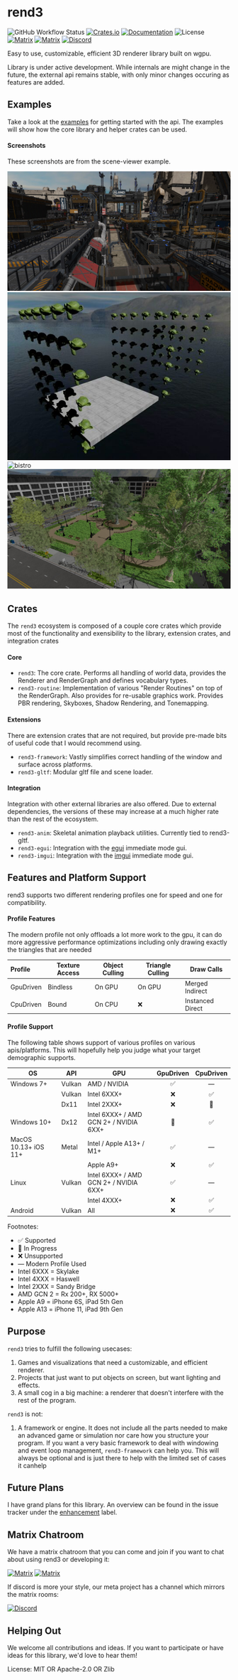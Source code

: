 # rend3

![GitHub Workflow Status](https://img.shields.io/github/workflow/status/BVE-Reborn/rend3/CI)
[![Crates.io](https://img.shields.io/crates/v/rend3)](https://crates.io/crates/rend3)
[![Documentation](https://docs.rs/rend3/badge.svg)](https://docs.rs/rend3)
![License](https://img.shields.io/crates/l/rend3)
[![Matrix](https://img.shields.io/static/v1?label=rend3%20dev&message=%23rend3&color=blueviolet&logo=matrix)](https://matrix.to/#/#rend3:matrix.org)
[![Matrix](https://img.shields.io/static/v1?label=rend3%20users&message=%23rend3-users&color=blueviolet&logo=matrix)](https://matrix.to/#/#rend3-users:matrix.org)
[![Discord](https://img.shields.io/discord/451037457475960852?color=7289DA&label=discord)](https://discord.gg/mjxXTVzaDg)


Easy to use, customizable, efficient 3D renderer library built on wgpu.

Library is under active development. While internals are might change in the
future, the external api remains stable, with only minor changes occuring as
features are added.

## Examples

Take a look at the [examples] for getting started with the api. The examples
will show how the core library and helper crates can be used.

[examples]: https://github.com/BVE-Reborn/rend3/tree/trunk/examples

#### Screenshots

These screenshots are from the scene-viewer example.

![scifi-base](https://raw.githubusercontent.com/BVE-Reborn/rend3/trunk/examples/scene-viewer/scifi-base.jpg)
![example](https://raw.githubusercontent.com/BVE-Reborn/rend3/trunk/examples/scene-viewer/screenshot.jpg)
![bistro](https://raw.githubusercontent.com/BVE-Reborn/rend3/trunk/examples/scene-viewer/bistro.jpg)
![emerald-square](https://raw.githubusercontent.com/BVE-Reborn/rend3/trunk/examples/scene-viewer/emerald-square.jpg)

## Crates

The `rend3` ecosystem is composed of a couple core crates which provide most
of the functionality and exensibility to the library, extension crates, and
integration crates

#### Core

- `rend3`: The core crate. Performs all handling of world data, provides the
  Renderer and RenderGraph and defines vocabulary types.
- `rend3-routine`: Implementation of various "Render Routines" on top of the
  RenderGraph. Also provides for re-usable graphics work. Provides PBR
  rendering, Skyboxes, Shadow Rendering, and Tonemapping.

#### Extensions

There are extension crates that are not required, but provide pre-made bits
of useful code that I would recommend using.

- `rend3-framework`: Vastly simplifies correct handling of the window and
  surface across platforms.
- `rend3-gltf`: Modular gltf file and scene loader.

#### Integration

Integration with other external libraries are also offered. Due to external
dependencies, the versions of these may increase at a much higher rate than
the rest of the ecosystem.

- `rend3-anim`: Skeletal animation playback utilities. Currently tied to rend3-gltf.
- `rend3-egui`: Integration with the [egui](https://github.com/emilk/egui)
  immediate mode gui.
- `rend3-imgui`: Integration with the [imgui](https://github.com/ocornut/imgui)
  immediate mode gui.

## Features and Platform Support

rend3 supports two different rendering profiles one for speed and one for
compatibility.

#### Profile Features

The modern profile not only offloads a lot more work to the gpu, it can do more
aggressive performance optimizations including only drawing exactly the triangles that are needed

| Profile   | Texture Access | Object Culling | Triangle Culling | Draw Calls          |
|:----------|----------------|----------------|------------------|---------------------|
| GpuDriven | Bindless       | On GPU         | On GPU           | Merged Indirect     |
| CpuDriven | Bound          | On CPU         | ❌                | Instanced Direct    |

#### Profile Support

The following table shows support of various profiles on various apis/platforms. This will
hopefully help you judge what your target demographic supports.

| OS                   | API    | GPU                                        | GpuDriven | CpuDriven |
|----------------------|--------|--------------------------------------------|:---------:|:---------:|
| Windows 7+           | Vulkan | AMD / NVIDIA                               | ✅    | —       |
|                      | Vulkan | Intel 6XXX+                                | ❌      | ✅     |
|                      | Dx11   | Intel 2XXX+                                | ❌      | 🚧     |
| Windows 10+          | Dx12   | Intel 6XXX+ / AMD GCN 2+ / NVIDIA 6XX+     | 🚧    | ✅     |
| MacOS 10.13+ iOS 11+ | Metal  | Intel / Apple A13+ / M1+                   | ✅    | —       |
|                      |        | Apple A9+                                  | ❌      | ✅     |
| Linux                | Vulkan | Intel 6XXX+ / AMD GCN 2+  / NVIDIA 6XX+    | ✅    | —       |
|                      |        | Intel 4XXX+                                | ❌      | ✅     |
| Android              | Vulkan | All                                        | ❌      | ✅     |

Footnotes:
- ✅ Supported
- 🚧 In Progress
- ❌ Unsupported
- — Modern Profile Used
- Intel 6XXX = Skylake
- Intel 4XXX = Haswell
- Intel 2XXX = Sandy Bridge
- AMD GCN 2 = Rx 200+, RX 5000+
- Apple A9 = iPhone 6S, iPad 5th Gen
- Apple A13 = iPhone 11, iPad 9th Gen

## Purpose

`rend3` tries to fulfill the following usecases:
 1. Games and visualizations that need a customizable, and efficient renderer.
 2. Projects that just want to put objects on screen, but want lighting and effects.
 3. A small cog in a big machine: a renderer that doesn't interfere with the rest of the program.

`rend3` is not:
 1. A framework or engine. It does not include all the parts needed to make an
    advanced game or simulation nor care how you structure your program.
    If you want a very basic framework to deal with windowing and event loop management,
    `rend3-framework` can help you. This will always be optional and is just there to help
    with the limited set of cases it canhelp

## Future Plans

I have grand plans for this library. An overview can be found in the issue
tracker under the [enhancement] label.

[enhancement]: https://github.com/BVE-Reborn/rend3/labels/enhancement

## Matrix Chatroom

We have a matrix chatroom that you can come and join if you want to chat
about using rend3 or developing it:

[![Matrix](https://img.shields.io/static/v1?label=rend3%20dev&message=%23rend3&color=blueviolet&logo=matrix)](https://matrix.to/#/#rend3:matrix.org)
[![Matrix](https://img.shields.io/static/v1?label=rend3%20users&message=%23rend3-users&color=blueviolet&logo=matrix)](https://matrix.to/#/#rend3-users:matrix.org)

If discord is more your style, our meta project has a channel which mirrors
the matrix rooms:

[![Discord](https://img.shields.io/discord/451037457475960852?color=7289DA&label=discord)](https://discord.gg/mjxXTVzaDg)

## Helping Out

We welcome all contributions and ideas. If you want to participate or have
ideas for this library, we'd love to hear them!

License: MIT OR Apache-2.0 OR Zlib
